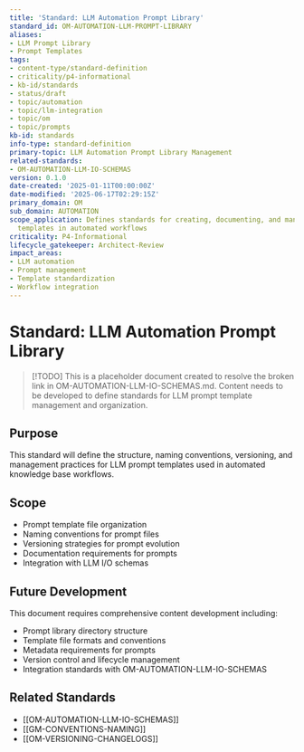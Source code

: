 ```yaml
---
title: 'Standard: LLM Automation Prompt Library'
standard_id: OM-AUTOMATION-LLM-PROMPT-LIBRARY
aliases:
- LLM Prompt Library
- Prompt Templates
tags:
- content-type/standard-definition
- criticality/p4-informational
- kb-id/standards
- status/draft
- topic/automation
- topic/llm-integration
- topic/om
- topic/prompts
kb-id: standards
info-type: standard-definition
primary-topic: LLM Automation Prompt Library Management
related-standards:
- OM-AUTOMATION-LLM-IO-SCHEMAS
version: 0.1.0
date-created: '2025-01-11T00:00:00Z'
date-modified: '2025-06-17T02:29:15Z'
primary_domain: OM
sub_domain: AUTOMATION
scope_application: Defines standards for creating, documenting, and managing LLM prompt
  templates in automated workflows
criticality: P4-Informational
lifecycle_gatekeeper: Architect-Review
impact_areas:
- LLM automation
- Prompt management
- Template standardization
- Workflow integration
---
```

# Standard: LLM Automation Prompt Library

> [!TODO] This is a placeholder document created to resolve the broken link in OM-AUTOMATION-LLM-IO-SCHEMAS.md. Content needs to be developed to define standards for LLM prompt template management and organization.

## Purpose

This standard will define the structure, naming conventions, versioning, and management practices for LLM prompt templates used in automated knowledge base workflows.

## Scope

- Prompt template file organization
- Naming conventions for prompt files
- Versioning strategies for prompt evolution
- Documentation requirements for prompts
- Integration with LLM I/O schemas

## Future Development

This document requires comprehensive content development including:
- Prompt library directory structure
- Template file formats and conventions
- Metadata requirements for prompts
- Version control and lifecycle management
- Integration standards with OM-AUTOMATION-LLM-IO-SCHEMAS

## Related Standards

- [[OM-AUTOMATION-LLM-IO-SCHEMAS]]
- [[GM-CONVENTIONS-NAMING]]
- [[OM-VERSIONING-CHANGELOGS]]
